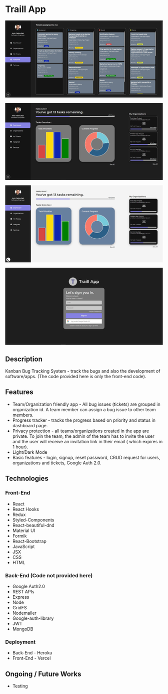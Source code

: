 # Traill App

![demo2](./demo2.JPG)

![demo](./demo.JPG)

![demo1](./demo1.JPG)

![demo3](./demo3.JPG)

## Description

Kanban Bug Tracking System - track the bugs and also the development of software/apps. (The code provided here is only the front-end code).

## Features

* Team/Organization friendly app - All bug issues (tickets) are grouped in organization id. A team member can assign a bug issue to other team members.
* Progress tracker - tracks the progress based on priority and status in dashboard page.
* Privacy protection - all teams/organizations created in the app are private. To join the team, the admin of the team has to invite the user and the user will receive an invitation link in their email ( which expires in 1 hour).
* Light/Dark Mode
* Basic features - login, signup, reset password, CRUD request for users, organizations and tickets, Google Auth 2.0.

## Technologies

### Front-End

* React
* React Hooks
* Redux
* Styled-Components
* React-beautiful-dnd
* Material UI
* Formik
* React-Bootstrap
* JavaScript
* JSX
* CSS
* HTML

### Back-End (Code not provided here)

* Google Auth2.0
* REST APIs
* Express
* Node
* GridFS
* Nodemailer
* Google-auth-library
* JWT
* MongoDB

### Deployment

* Back-End - Heroku
* Front-End - Vercel

## Ongoing / Future Works

* Testing